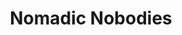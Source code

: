 ---
slug: "nomadic-nobodies"
title: "Nomadic Nobodies"
description: "Lorem ipsum dolor, sit amet consectetur adipisicing elit. Neque molestias iste ipsa ab deserunt eveniet dolorem facere consequatur exercitationem necessitatibus. In, ipsa corporis totam beatae culpa quis aliquid delectus incidunt"
tags: [
    "Wordpress", "Grid", "Elementor"
]
image: ./images/nnblog1.png
alt: "Nomadic Nobodies"
link: "https://nomadicnobodies.com"
---